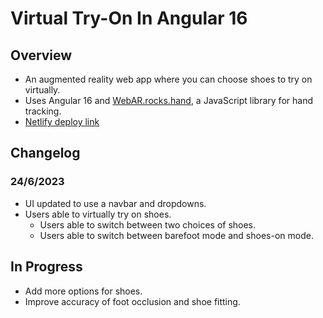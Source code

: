 # Virtual Try-On In Angular 16

## Overview
- An augmented reality web app where you can choose shoes to try on virtually.
- Uses Angular 16 and [WebAR.rocks.hand](https://github.com/WebAR-rocks/WebAR.rocks.hand), a JavaScript library for hand tracking.
- [Netlify deploy link](https://comfy-mermaid-e2563f.netlify.app/barefoot-vto) 

## Changelog
### 24/6/2023
- UI updated to use a navbar and dropdowns.
- Users able to virtually try on shoes.
  - Users able to switch between two choices of shoes.
  - Users able to switch between barefoot mode and shoes-on mode.

## In Progress
- Add more options for shoes.
- Improve accuracy of foot occlusion and shoe fitting.
  
